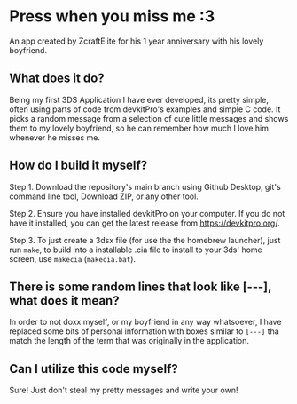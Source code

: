 # Press when you miss me :3

An app created by ZcraftElite for his 1 year anniversary with his lovely boyfriend.

## What does it do?

Being my first 3DS Application I have ever developed, its pretty simple, often using parts of code from devkitPro's examples and simple C code. It picks a random message from a selection of cute little messages and shows them to my lovely boyfriend, so he can remember how much I love him whenever he misses me.

## How do I build it myself?

Step 1. Download the repository's main branch using Github Desktop, git's command line tool, Download ZIP, or any other tool.

Step 2. Ensure you have installed devkitPro on your computer. If you do not have it installed, you can get the latest release from https://devkitpro.org/.

Step 3. To just create a 3dsx file (for use the the homebrew launcher), just run `make`, to build into a installable .cia file to install to your 3ds' home screen, use `makecia` (`makecia.bat`).

## There is some random lines that look like [---], what does it mean?

In order to not doxx myself, or my boyfriend in any way whatsoever, I have replaced some bits of personal information with boxes similar to `[---]` tha match the length of the term that was originally in the application. 

## Can I utilize this code myself?

Sure! Just don't steal my pretty messages and write your own!

